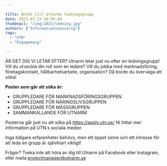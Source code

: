 ```yaml
---

title: Ansök till Utnarms ledningsgrupp
date: 2023-01-23 10:56:44
thumbnail: "/img/2023/ledning.jpg"
authors: ["Informationsansvarig"]
tags: 
  - "UTN"
  - "Engagemang"

---
```


ÄR DET DIG VI LETAR EFTER? Utnarm letar just nu efter en ledningsgrupp! Vill du utveckla din roll som en ledare? Vill du jobba med marknadsföring, företagskontakt, hållbarhetsarbete, organisation? Då borde du överväga att söka!

**Poster som går att söka är:**
* GRUPPLEDARE FÖR MARKNADSFÖRINGSGRUPPEN
* GRUPPLEDARE FÖR NÄRINGSLIVSGRUPPEN
* GRUPPLEDARE FÖR MÄSSGRUPPEN
* SAMMANKALLANDE FÖR UTNARM 

Posterna går just nu att söka på https://apply.utn.se/
Ni hittar mer information på UTN:s sociala medier.

Inga tidigare erfarenheter behövs, men ett öppet sinne och ett intresse för att leda en grupp är självklart viktigt!

Frågor? Tveka inte att höra av dig till Utnarm på Facebook eller Instagram, eller maila projectmanager@utnarm.se 